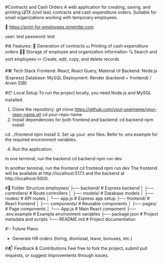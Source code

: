#Contracts and Cash Orders
A web application for creating, saving, and printing ЦПХ (civil law) contracts and cash expenditure orders. Suitable for small organizations working with temporary employees.

🔗 https://print-for-employees.onrender.com

user: test
password: test

#⚙️ Features:
📄 Generation of contracts
💵 Printing of cash expenditure orders
🧑‍💼 Storage of employee and organization information
🔍 Search and sort employees
✏️ Create, edit, copy, and delete records

#🛠️ Tech Stack
Frontend: React, React Query, Material UI
Backend: Node.js (Express)
Database: MySQL
Deployment: Render (backend + frontend) / Aiven (DB)

#📦 Local Setup
To run the project locally, you need Node.js and MySQL installed.

1. Clone the repository:
git clone https://github.com/your-username/your-repo-name.git
cd your-repo-name
2. Install dependencies for both frontend and backend:
cd backend
npm install

cd ../frontend
npm install
3. Set up your .env files:
Refer to .env.example for the required environment variables.

4. Run the application:

In one terminal, run the backend
cd backend
npm run dev

In another terminal, run the frontend
cd frontend
npm run dev
The frontend will be available at http://localhost:5173 and the backend at http://localhost:5000.

#📁 Folder Structure
employees/
├── backend/                # Express backend
│   ├── controllers/        # Route controllers
│   ├── models/             # Database models
│   ├── routes/             # API routes
│   └── app.js              # Express app setup
├── frontend/               # React frontend
│   ├── components/         # Reusable components
│   ├── pages/              # Page components
│   └── App.js              # Main React component
├── .env.example            # Example environment variables
├── package.json            # Project metadata and scripts
└── README.md               # Project documentation

#✨ Future Plans:
- Generate HR orders (hiring, dismissal, leave, bonuses, etc.)

#📬 Feedback & Contributions
Feel free to fork the project, submit pull requests, or suggest improvements through issues.
